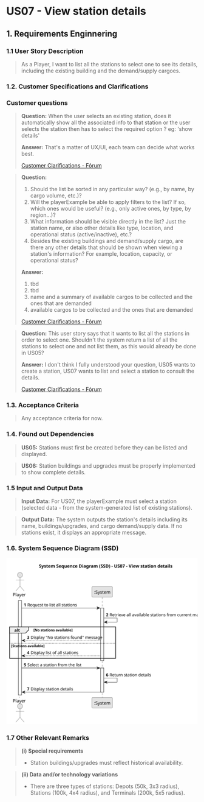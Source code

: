 # US07 - View station details 

## 1. Requirements Enginnering
### 1.1 User Story Description 
>As a Player, I want to list all the stations to select one to see its
details, including the existing building and the demand/supply cargoes.

### 1.2. Customer Specifications and Clarifications 

### Customer questions

>**Question:** When the user selects an existing station, does it automatically show all the associated info to that station or the user selects the station then has to select the required option ? eg: 'show details'
>
>**Answer:** That's a matter of UX/UI, each team can decide what works best.
> 
> [Customer Clarifications - Fórum](https://moodle.isep.ipp.pt/mod/forum/discuss.php?d=35100)

>**Question:** 
>1) Should the list be sorted in any particular way? (e.g., by name, by cargo volume, etc.)?
>2) Will the playerExample be able to apply filters to the list? If so, which ones would be useful? (e.g., only active ones, by type, by region…)?
>3) What information should be visible directly in the list? Just the station name, or also other details like type, location, and operational status (active/inactive), etc.?
>4) Besides the existing buildings and demand/supply cargo, are there any other details that should be shown when viewing a station's information? For example, location, capacity, or operational status?
>
> **Answer:**
>1) tbd
>2) tbd
>3) name and a summary of available cargos to be collected and the ones that are demanded
>4) available cargos to be collected and the ones that are demanded
>
> [Customer Clarifications - Fórum](https://moodle.isep.ipp.pt/mod/forum/discuss.php?d=35087)

>**Question:** This user story says that it wants to list all the stations in order to select one. Shouldn't the system return a list of all the stations to select one and not list them, as this would already be done in US05?
> 
>**Answer:** I don't think I fully understood your question, US05 wants to create a station, US07 wants to list and select a station to consult the details.
> 
> [Customer Clarifications - Fórum](https://moodle.isep.ipp.pt/mod/forum/discuss.php?d=34879)

### 1.3. Acceptance Criteria

>Any acceptance criteria for now.

### 1.4. Found out Dependencies

>**US05:** Stations must first be created before they can be listed and displayed.

>**US06:** Station buildings and upgrades must be properly implemented to show complete details.

### 1.5 Input and Output Data

>**Input Data:**
>For US07, the playerExample must select a station (selected data - from the system-generated list of existing stations).

>**Output Data:**
>The system outputs the station's details including its name, buildings/upgrades, and cargo demand/supply data. If no stations exist, it displays an appropriate message.

### 1.6. System Sequence Diagram (SSD)

![US07-SSD](svg/US07-requirements.svg)

### 1.7 Other Relevant Remarks

>**(i) Special requirements**
> 
>* Station buildings/upgrades must reflect historical availability.

>**(ii) Data and/or technology variations**
> 
>* There are three types of stations: Depots (50k,
3x3 radius), Stations (100k, 4x4 radius), and Terminals (200k, 5x5 radius).

